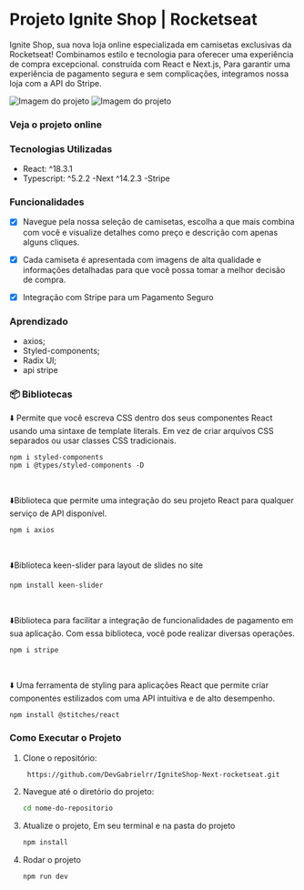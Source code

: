 # Projeto Ignite Shop | Rocketseat
Ignite Shop, sua nova loja online especializada em camisetas exclusivas da Rocketseat! Combinamos estilo e tecnologia para oferecer uma experiência de compra excepcional.
construída com React e Next.js, Para garantir uma experiência de pagamento segura e sem complicações, integramos nossa loja com a API do Stripe.

![Imagem do projeto](src/assets/dashboard-dtMoney.png)
![Imagem do projeto](src/assets/form-dtMoney.png)

### Veja o projeto online

 
### Tecnologias Utilizadas

- React: ^18.3.1
- Typescript: ^5.2.2
-Next ^14.2.3
-Stripe

### Funcionalidades

- [x] Navegue pela nossa seleção de camisetas, escolha a que mais combina com você e visualize detalhes como preço e descrição com apenas alguns cliques. 

- [x] Cada camiseta é apresentada com imagens de alta qualidade e informações detalhadas para que você possa tomar a melhor decisão de compra.

- [x] Integração com Stripe para um Pagamento Seguro

### Aprendizado

- axios;
- Styled-components;
- Radix UI;
- api stripe

### 📦 Bibliotecas

⬇️ Permite que você escreva CSS dentro dos seus componentes React usando uma sintaxe de template literals. Em vez de criar arquivos CSS separados ou usar classes CSS tradicionais.

```
npm i styled-components
npm i @types/styled-components -D
```
<br>

⬇️Biblioteca que permite uma integração do seu projeto React para qualquer serviço de API disponível.

```
npm i axios
```
<br>

⬇️Biblioteca keen-slider para layout de slides no site

```
npm install keen-slider
```
<br>

⬇️Biblioteca para facilitar a integração de funcionalidades de pagamento em sua aplicação. Com essa biblioteca, você pode realizar diversas operações.

```
npm i stripe
```
<br>

⬇️ Uma ferramenta de styling para aplicações React que permite criar componentes estilizados com uma API intuitiva e de alto desempenho.

```
npm install @stitches/react
```

### Como Executar o Projeto

1. Clone o repositório:

   ```bash
    https://github.com/DevGabrielrr/IgniteShop-Next-rocketseat.git
   ```

2. Navegue até o diretório do projeto:

   ```bash
   cd nome-do-repositorio
   ```

3. Atualize o projeto, Em seu terminal e na pasta do projeto

   ```bash
   npm install
   ```

4. Rodar o projeto

   ```bash
   npm run dev
   ```

